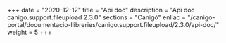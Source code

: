 +++
date        = "2020-12-12"
title       = "Api doc"
description = "Api doc canigo.support.fileupload 2.3.0"
sections    = "Canigó"
enllac		= "/canigo-portal/documentacio-llibreries/canigo.support.fileupload/2.3.0/api-doc/"
weight		= 5
+++
